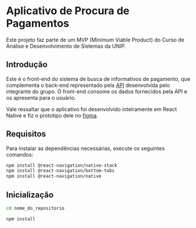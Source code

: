 # Aplicativo de Procura de Pagamentos

Este projeto faz parte de um MVP (Minimum Viable Product) do Curso de Análise e Desenvolvimento de Sistemas da UNIP.

## Introdução

Este é o front-end do sistema de busca de informativos de pagamento, que complementa o back-end representado pela [API](https://github.com/giovane-breno/api-payroll) desenvolvida pelo integrante do grupo. O front-end consome os dados fornecidos pela API e os apresenta para o usuário.

Vale ressaltar que o aplicativo foi desenvolvido inteiramente em React Native e fiz o prototipo dele no [figma](https://www.figma.com/design/yqWtPnRZkN2P0Bzp9SOEPi/ALPHA-SYSTEM-[MOBILE]?node-id=0-1&t=ySZ1BVRIx2sV0GZU-0).

## Requisitos

Para instalar as dependências necessárias, execute os seguintes comandos:

```sh
npm install @react-navigation/native-stack
npm install @react-navigation/bottom-tabs
npm install @react-navigation/native
```

## Inicialização

```sh
cd nome_do_repositorio
```

```sh
npm install
```

